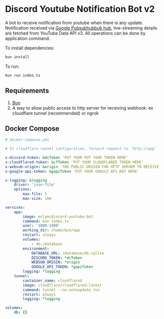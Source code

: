 # Discord Youtube Notification Bot v2

A bot to receive notification from youtube when there is any update. Notification received via
[Google Pubsubhubbub hub](https://pubsubhubbub.appspot.com/), live-streaming details are fetched from YouTube Data API v3. All operations can be done by application command.

To install dependencies:

```bash
bun install
```

To run:

```bash
bun run index.ts
```

## Requirements

1. [Bun](https://github.com/oven-sh/bun)
2. A way to allow public access to http server for receiving webhook. ex cloudflare tunnel (recommended) or ngrok

## Docker Compose

```yaml
# docker-compose.yml

# In cloudflare tunnel configuration, forward request to `http://app`

x-discord-token: &dcToken 'PUT YOUR PUT YOUR TOKEN HERE'
x-cloudflared-token: &cfToken 'PUT YOUR CLOUDFLARED TOKEN HERE'
x-websub-origin: &origin 'THE PUBLIC ORIGIN FOR HTTP SERVER TO RECEIVE WEBHOOK'
x-google-api-token: &gapiToken 'PUT YOUR GOOGLE API KEY HERE'

x-logging: &logging
    driver: 'json-file'
    options:
        max-file: 5
        max-size: 10m

services:
    app:
        image: eslym/discord-youtube-bot
        command: bun index.ts
        user: '1000:1000'
        working_dir: /home/bun/app
        restart: always
        volumes:
            - db:/database
        environment:
            DATABASE_URL: /database/db.sqlite
            DISCORD_TOKEN: *dcToken
            WEBSUB_ORIGIN: *origin
            GOOGLE_API_TOKEN: *gapiToken
        logging: *logging
    tunnel:
        container_name: cloudflared
        image: cloudflare/cloudflared:latest
        command: tunnel --no-autoupdate run
        restart: always
        logging: *logging

volumes:
    db: {}
```
